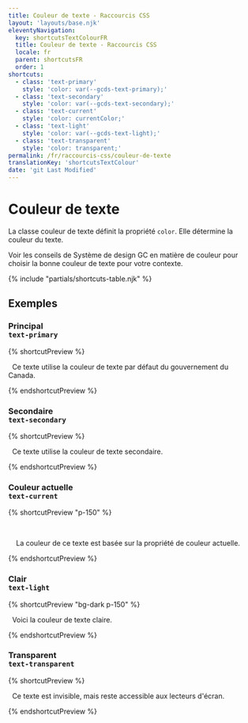 ```yaml
---
title: Couleur de texte - Raccourcis CSS
layout: 'layouts/base.njk'
eleventyNavigation:
  key: shortcutsTextColourFR
  title: Couleur de texte - Raccourcis CSS
  locale: fr
  parent: shortcutsFR
  order: 1
shortcuts:
  - class: 'text-primary'
    style: 'color: var(--gcds-text-primary);'
  - class: 'text-secondary'
    style: 'color: var(--gcds-text-secondary);'
  - class: 'text-current'
    style: 'color: currentColor;'
  - class: 'text-light'
    style: 'color: var(--gcds-text-light);'
  - class: 'text-transparent'
    style: 'color: transparent;'
permalink: /fr/raccourcis-css/couleur-de-texte
translationKey: 'shortcutsTextColour'
date: 'git Last Modified'
---
```


# Couleur de texte

La classe couleur de texte définit la propriété `color`. Elle détermine la couleur du texte.

<gcds-notice type="warning" notice-title-tag="h2" notice-title="Utiliser avec prudence">
  <gcds-text><gcds-link href="{{ links.colourText }}">Voir les conseils de Système de design GC en matière de couleur</gcds-link> pour choisir la bonne couleur de texte pour votre contexte.</gcds-text>
</gcds-notice>

{% include "partials/shortcuts-table.njk" %}

## Exemples

### Principal<br/>`text-primary`

{% shortcutPreview %}

<p class="text-primary">
  Ce texte utilise la couleur de texte par défaut du gouvernement du Canada.
</p>
{% endshortcutPreview %}

### Secondaire<br/>`text-secondary`

{% shortcutPreview %}

<p class="text-secondary">
  Ce texte utilise la couleur de texte secondaire.
</p>
{% endshortcutPreview %}

### Couleur actuelle<br/>`text-current`

{% shortcutPreview "p-150" %}

<div class="bg-primary text-light">
  <p class="text-current">
    La couleur de ce texte est basée sur la propriété de couleur actuelle.
  </p>
</div>
{% endshortcutPreview %}

### Clair<br/>`text-light`

{% shortcutPreview "bg-dark p-150" %}

<p class="text-light">
  Voici la couleur de texte claire.
</p>
{% endshortcutPreview %}

### Transparent<br/>`text-transparent`

{% shortcutPreview %}

<p class="text-transparent">
  Ce texte est invisible, mais reste accessible aux lecteurs d'écran.
</p>
{% endshortcutPreview %}

